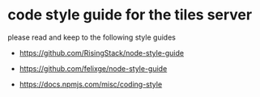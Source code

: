 # code style guide for the tiles server




please read and keep to the following style guides

- https://github.com/RisingStack/node-style-guide

- https://github.com/felixge/node-style-guide

- https://docs.npmjs.com/misc/coding-style